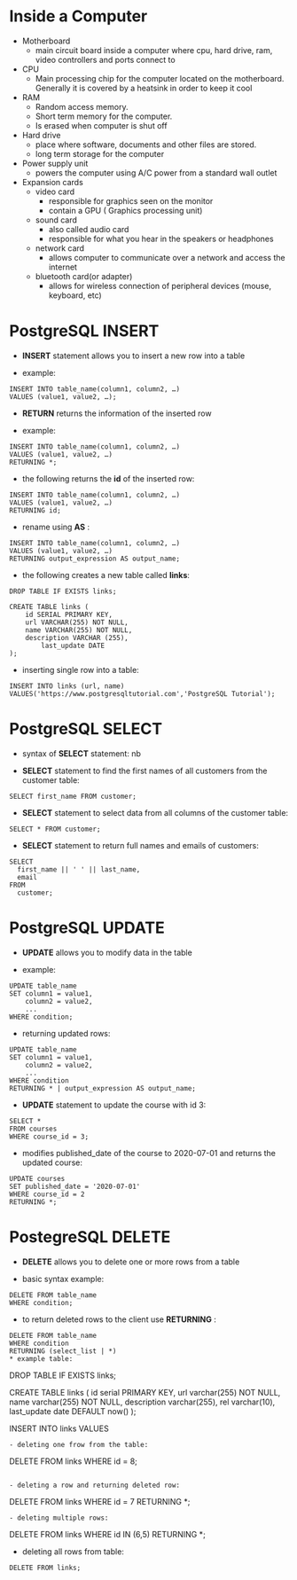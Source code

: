 # Inside a Computer 
* Motherboard
    - main circuit board inside a computer where cpu, hard drive, ram, video controllers and ports connect to
* CPU
    - Main processing chip for the computer located on the motherboard.  Generally it is covered by a heatsink in order to keep it cool
* RAM
    - Random access memory.  
    - Short term memory for the computer.  
    - Is erased when computer is shut off
* Hard drive
    - place where software, documents and other files are stored.  
    - long term storage for the computer
* Power supply unit
    - powers the computer using A/C power from a standard wall outlet
* Expansion cards
    - video card
        - responsible for graphics seen on the monitor
        - contain a GPU ( Graphics processing unit)
    - sound card
        - also called audio card
        - responsible for what you hear in the speakers or headphones
    - network card
        -  allows computer to communicate over a network and access the internet
    - bluetooth card(or adapter)
        - allows for wireless connection of peripheral devices (mouse, keyboard, etc)

# PostgreSQL INSERT
* **INSERT** statement allows you to insert a new row into a table
- example:
```
INSERT INTO table_name(column1, column2, …)
VALUES (value1, value2, …);
```
* **RETURN** returns the information of the inserted row
- example:
```
INSERT INTO table_name(column1, column2, …)
VALUES (value1, value2, …)
RETURNING *;
```
- the following returns the **id** of the inserted row:
```
INSERT INTO table_name(column1, column2, …)
VALUES (value1, value2, …)
RETURNING id;
```
- rename using **AS** :
```
INSERT INTO table_name(column1, column2, …)
VALUES (value1, value2, …)
RETURNING output_expression AS output_name;
```
* the following creates a new table called **links**:
```
DROP TABLE IF EXISTS links;

CREATE TABLE links (
	id SERIAL PRIMARY KEY,
	url VARCHAR(255) NOT NULL,
	name VARCHAR(255) NOT NULL,
	description VARCHAR (255),
        last_update DATE
);
```
* inserting single row into a table:
```
INSERT INTO links (url, name)
VALUES('https://www.postgresqltutorial.com','PostgreSQL Tutorial');
```
# PostgreSQL SELECT
* syntax of **SELECT** statement:
  nb
- **SELECT** statement to find the first names of all customers from the customer table:
```
SELECT first_name FROM customer;
```
- **SELECT** statement to select data from all columns of the customer table:
```
SELECT * FROM customer;
```
 - **SELECT** statement to return full names and emails of customers:
 ```
 SELECT 
   first_name || ' ' || last_name,
   email
FROM 
   customer;
```
# PostgreSQL UPDATE
* **UPDATE** allows you to modify data in the table
- example:
```
UPDATE table_name
SET column1 = value1,
    column2 = value2,
    ...
WHERE condition;
```
- returning updated rows:
```
UPDATE table_name
SET column1 = value1,
    column2 = value2,
    ...
WHERE condition
RETURNING * | output_expression AS output_name;
```
- **UPDATE** statement to update the course with id 3:
```
SELECT * 
FROM courses
WHERE course_id = 3;
```
- modifies published_date of the course to 2020-07-01 and returns the updated course:
```
UPDATE courses
SET published_date = '2020-07-01'
WHERE course_id = 2
RETURNING *;
```
# PostegreSQL DELETE
* **DELETE** allows you to delete one or more rows from a table
- basic syntax example:
```
DELETE FROM table_name
WHERE condition;
```
- to return deleted rows to the client use **RETURNING** :
```
DELETE FROM table_name
WHERE condition
RETURNING (select_list | *)
* example table:
```
DROP TABLE IF EXISTS links;

CREATE TABLE links (
        id serial PRIMARY KEY,
        url varchar(255) NOT NULL,
        name varchar(255) NOT NULL,
        description varchar(255),
        rel varchar(10),
        last_update date DEFAULT now()
);

INSERT INTO
    links
VALUES

```
- deleting one frow from the table:
```
DELETE FROM links
WHERE id = 8;
```

- deleting a row and returning deleted row:
```
DELETE FROM links
WHERE id = 7
RETURNING *;
```
- deleting multiple rows:
```
DELETE FROM links
WHERE id IN (6,5)
RETURNING *;

- deleting all rows from table:
```
DELETE FROM links;